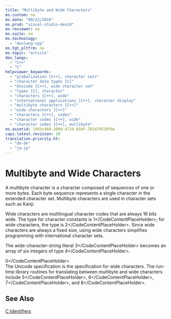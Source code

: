 ```yaml
---
title: "Multibyte and Wide Characters"
ms.custom: na
ms.date: "09/22/2016"
ms.prod: "visual-studio-dev14"
ms.reviewer: na
ms.suite: na
ms.technology: 
  - "devlang-cpp"
ms.tgt_pltfrm: na
ms.topic: "article"
dev_langs: 
  - "C++"
  - "C"
helpviewer_keywords: 
  - "globalization [C++], character sets"
  - "character data types [C]"
  - "Unicode [C++], wide character set"
  - "types [C], character"
  - "characters [C++], wide"
  - "international applications [C++], character display"
  - "multibyte characters [C++]"
  - "wide characters [C++]"
  - "characters [C++], codes"
  - "character codes [C++], wide"
  - "character codes [C++], multibyte"
ms.assetid: 1943c469-200d-4724-b18f-781d70520f9e
caps.latest.revision: 10
translation.priority.ht: 
  - "de-de"
  - "ja-jp"
---
```

# Multibyte and Wide Characters
A multibyte character is a character composed of sequences of one or more bytes. Each byte sequence represents a single character in the extended character set. Multibyte characters are used in character sets such as Kanji.  
  
 Wide characters are multilingual character codes that are always 16 bits wide. The type for character constants is <CodeContentPlaceHolder>1\</CodeContentPlaceHolder>; for wide characters, the type is <CodeContentPlaceHolder>2\</CodeContentPlaceHolder>. Since wide characters are always a fixed size, using wide characters simplifies programming with international character sets.  
  
 The wide-character-string literal <CodeContentPlaceHolder>3\</CodeContentPlaceHolder> becomes an array of six integers of type <CodeContentPlaceHolder>4\</CodeContentPlaceHolder>.  
  
<CodeContentPlaceHolder>0\</CodeContentPlaceHolder>  
 The Unicode specification is the specification for wide characters. The run-time library routines for translating between multibyte and wide characters include <CodeContentPlaceHolder>5\</CodeContentPlaceHolder>, <CodeContentPlaceHolder>6\</CodeContentPlaceHolder>, <CodeContentPlaceHolder>7\</CodeContentPlaceHolder>, and <CodeContentPlaceHolder>8\</CodeContentPlaceHolder>.  
  
## See Also  
 [C Identifiers](../vs140/c-identifiers.md)